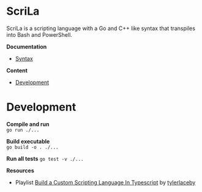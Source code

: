# ScriLa

ScriLa is a scripting language with a Go and C++ like syntax that transpiles into Bash and PowerShell.

**Documentation**  
- [Syntax](doc/Syntax.md)

**Content**
- [Development](#development)

# Development
**Compile and run**  
`go run ./...`

**Build executable**  
`go build -o . ./...`

**Run all tests**
`go test -v ./...`

**Resources**  
- Playlist [Build a Custom Scripting Language In Typescript](https://www.youtube.com/playlist?list=PL_2VhOvlMk4UHGqYCLWc6GO8FaPl8fQTh) by [tylerlaceby](https://www.youtube.com/@tylerlaceby)